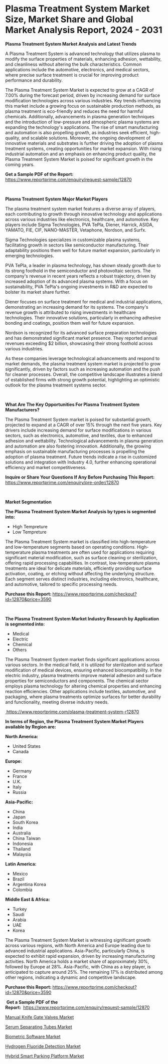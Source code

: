 <p><h1>Plasma Treatment System Market Size, Market Share and Global Market Analysis Report, 2024 - 2031</h1></p><p><strong>Plasma Treatment System Market Analysis and Latest Trends</strong></p>
<p><p>A Plasma Treatment System is advanced technology that utilizes plasma to modify the surface properties of materials, enhancing adhesion, wettability, and cleanliness without altering the bulk characteristics. Common applications include the automotive, electronics, and medical sectors, where precise surface treatment is crucial for improving product performance and durability.</p><p>The Plasma Treatment System Market is expected to grow at a CAGR of 7.00% during the forecast period, driven by increasing demand for surface modification technologies across various industries. Key trends influencing this market include a growing focus on sustainable production methods, as plasma treatment is eco-friendly and reduces the need for harmful chemicals. Additionally, advancements in plasma generation techniques and the introduction of low-pressure and atmospheric plasma systems are expanding the technology's applications. The rise of smart manufacturing and automation is also propelling growth, as industries seek efficient, high-quality, and scalable solutions. Moreover, the ongoing development of innovative materials and substrates is further driving the adoption of plasma treatment systems, creating opportunities for market expansion. With rising industrial automation and an emphasis on enhancing product quality, the Plasma Treatment System Market is poised for significant growth in the coming years.</p></p>
<p><strong>Get a Sample PDF of the Report:&nbsp;</strong> <a href="https://www.reportprime.com/enquiry/request-sample/12870">https://www.reportprime.com/enquiry/request-sample/12870</a></p>
<p>&nbsp;</p>
<p><strong>Plasma Treatment System Major Market Players</strong></p>
<p><p>The plasma treatment system market features a diverse array of players, each contributing to growth through innovative technology and applications across various industries like electronics, healthcare, and automotive. Key players include Sigma Technologies, PVA TePla, Diener, Harrick, ASIDA, YAMATO, FIE, CIF, NANO-MASTER, Vetaphone, Nordson, and Surfx.</p><p>Sigma Technologies specializes in customizable plasma systems, facilitating growth in sectors like semiconductor manufacturing. Their adaptability positions them well for future market expansion, particularly in emerging technologies.</p><p>PVA TePla, a leader in plasma technology, has shown steady growth due to its strong foothold in the semiconductor and photovoltaic sectors. The company's revenue in recent years reflects a robust trajectory, driven by increased adoption of its advanced plasma systems. With a focus on sustainability, PVA TePla's ongoing investments in R&D are expected to bolster its market share further.</p><p>Diener focuses on surface treatment for medical and industrial applications, demonstrating an increasing demand for its systems. The company's revenue growth is attributed to rising investments in healthcare technologies. Their innovative solutions, particularly in enhancing adhesive bonding and coatings, position them well for future expansion.</p><p>Nordson is recognized for its advanced surface preparation technologies and has demonstrated significant market presence. They reported annual revenues exceeding $2 billion, showcasing their strong foothold across various industries.</p><p>As these companies leverage technological advancements and respond to market demands, the plasma treatment system market is projected to grow significantly, driven by factors such as increasing automation and the push for cleaner processes. Overall, the competitive landscape illustrates a blend of established firms with strong growth potential, highlighting an optimistic outlook for the plasma treatment systems sector.</p></p>
<p>&nbsp;</p>
<p><strong>What Are The Key Opportunities For Plasma Treatment System Manufacturers?</strong></p>
<p><p>The Plasma Treatment System market is poised for substantial growth, projected to expand at a CAGR of over 15% through the next five years. Key drivers include increasing demand for surface modifications in various sectors, such as electronics, automotive, and textiles, due to enhanced adhesion and wettability. Technological advancements in plasma generation and automation are also fostering innovation. Additionally, the growing emphasis on sustainable manufacturing processes is propelling the adoption of plasma treatment. Future trends indicate a rise in customized solutions and integration with Industry 4.0, further enhancing operational efficiency and market competitiveness.</p></p>
<p><strong>Inquire or Share Your Questions If Any Before Purchasing This Report:</strong> <a href="https://www.reportprime.com/enquiry/pre-order/12870">https://www.reportprime.com/enquiry/pre-order/12870</a></p>
<p>&nbsp;</p>
<p><strong>Market Segmentation</strong></p>
<p><strong>The Plasma Treatment System Market Analysis by types is segmented into:</strong></p>
<p><ul><li>High Tempreture</li><li>Low Tempreture</li></ul></p>
<p><p>The Plasma Treatment System market is classified into high-temperature and low-temperature segments based on operating conditions. High-temperature plasma treatments are often used for applications requiring significant material modification, such as surface cleaning or sterilization, offering rapid processing capabilities. In contrast, low-temperature plasma treatments are ideal for delicate materials, efficiently providing surface activation, coating, or etching without affecting the underlying structure. Each segment serves distinct industries, including electronics, healthcare, and automotive, tailored to specific processing needs.</p></p>
<p><strong>Purchase this Report:&nbsp;</strong><a href="https://www.reportprime.com/checkout?id=12870&price=3590">https://www.reportprime.com/checkout?id=12870&price=3590</a></p>
<p>&nbsp;</p>
<p><strong>The Plasma Treatment System Market Industry Research by Application is segmented into:</strong></p>
<p><ul><li>Medical</li><li>Electric</li><li>Chemical</li><li>Others</li></ul></p>
<p><p>The Plasma Treatment System market finds significant applications across various sectors. In the medical field, it is utilized for sterilization and surface modification of medical devices, ensuring enhanced biocompatibility. In the electric industry, plasma treatments improve material adhesion and surface properties for semiconductors and components. The chemical sector employs plasma technology for altering chemical properties and enhancing reaction efficiencies. Other applications include textiles, automotive, and packaging, where plasma treatments optimize surfaces for better durability and functionality, meeting diverse industry needs.</p></p>
<p><a href="https://www.reportprime.com/plasma-treatment-system-r12870">&nbsp;https://www.reportprime.com/plasma-treatment-system-r12870</a></p>
<p><strong>In terms of Region, the Plasma Treatment System Market Players available by Region are:</strong></p>
<p>
    <p> <strong> North America: </strong>
        <ul>
            <li>United States</li>
            <li>Canada</li>
        </ul>
        </p> 
    <p> <strong> Europe: </strong>
        <ul>
            <li>Germany</li>
            <li>France</li>
            <li>U.K.</li>
            <li>Italy</li>
            <li>Russia</li>
        </ul>
        </p> 
    <p> <strong> Asia-Pacific: </strong>
        <ul>
            <li>China</li>
            <li>Japan</li>
            <li>South Korea</li>
            <li>India</li>
            <li>Australia</li>
            <li>China Taiwan</li>
            <li>Indonesia</li>
            <li>Thailand</li>
            <li>Malaysia</li>
        </ul>
        </p> 
    <p> <strong> Latin America: </strong>
        <ul>
            <li>Mexico</li>
            <li>Brazil</li>
            <li>Argentina Korea</li>
            <li>Colombia</li>
        </ul>
        </p> 
    <p> <strong> Middle East & Africa: </strong>
        <ul>
            <li>Turkey</li>
            <li>Saudi</li>
            <li>Arabia</li>
            <li>UAE</li>
            <li>Korea</li>
        </ul>
    </p>
    </p>
<p><p>The Plasma Treatment System Market is witnessing significant growth across various regions, with North America and Europe leading due to advanced industrial applications. Asia-Pacific, particularly China, is expected to exhibit rapid expansion, driven by increasing manufacturing activities. North America holds a market share of approximately 30%, followed by Europe at 28%. Asia-Pacific, with China as a key player, is anticipated to capture around 25%. The remaining 17% is distributed among other regions, indicating a dynamic and competitive landscape.</p></p>
<p><strong>Purchase this Report: </strong><a href="https://www.reportprime.com/checkout?id=12870&price=3590">https://www.reportprime.com/checkout?id=12870&price=3590</a></p>
<p>&nbsp;<strong>Get a Sample PDF of the Report:&nbsp;&nbsp;</strong><a href="https://www.reportprime.com/enquiry/request-sample/12870">https://www.reportprime.com/enquiry/request-sample/12870</a></p>
<p><strong></strong></p>
<p><p><a href="https://github.com/AKSHATREPORTPRIME/Market-Research-Report-List-6/blob/main/manual-knife-gate-valves-market.md">Manual Knife Gate Valves Market</a></p><p><a href="https://issuu.com/reportprime-2/docs/serum-separating-tubes-market-size-_2698993633e5ec">Serum Separating Tubes Market</a></p><p><a href="https://medium.com/@maria.hardacre7345/insights-into-biometric-software-market-share-and-competitive-landscape-for-period-from-2024-to-3bdac17fbdc6">Biometric Software Market</a></p><p><a href="https://medium.com/@lucoritz3lz/driving-factors-behind-the-hydrogen-fluoride-detection-market-trends-applications-and-regional-47313135b7ac">Hydrogen Fluoride Detection Market</a></p><p><a href="https://www.linkedin.com/pulse/insights-hybrid-smart-parking-platform-industry-market-fuymf?trackingId=rYqpNx0DTW2kL%2FEIWTToDQ%3D%3D">Hybrid Smart Parking Platform Market</a></p></p>